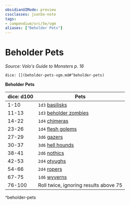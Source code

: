 ```yaml
---
obsidianUIMode: preview
cssclasses: json5e-note
tags:
- compendium/src/5e/vgm
aliases: ["Beholder Pets"]
---
```

# Beholder Pets
*Source: Volo's Guide to Monsters p. 16* 

`dice: [](beholder-pets-vgm.md#^beholder-pets)`

**Beholder Pets**

| dice: d100 | Pets |
|------------|------|
| 1-10 | `1d3` [basilisks](/3-Mechanics/CLI/bestiary/monstrosity/basilisk.md) |
| 11-13 | `1d3` [beholder zombies](/3-Mechanics/CLI/bestiary/undead/beholder-zombie.md) |
| 14-22 | `1d4` [chimeras](/3-Mechanics/CLI/bestiary/monstrosity/chimera.md) |
| 23-26 | `1d4` [flesh golems](/3-Mechanics/CLI/bestiary/construct/flesh-golem.md) |
| 27-29 | `3d6` [gazers](/3-Mechanics/CLI/bestiary/aberration/gazer-mpmm.md) |
| 30-37 | `3d6` [hell hounds](/3-Mechanics/CLI/bestiary/fiend/hell-hound.md) |
| 38-41 | `2d6` [nothics](/3-Mechanics/CLI/bestiary/aberration/nothic.md) |
| 42-53 | `2d4` [otyughs](/3-Mechanics/CLI/bestiary/aberration/otyugh.md) |
| 54-66 | `2d4` [ropers](/3-Mechanics/CLI/bestiary/monstrosity/roper.md) |
| 67-75 | `1d6` [wyverns](/3-Mechanics/CLI/bestiary/dragon/wyvern.md) |
| 76-100 | Roll twice, ignoring results above 75 |
^beholder-pets